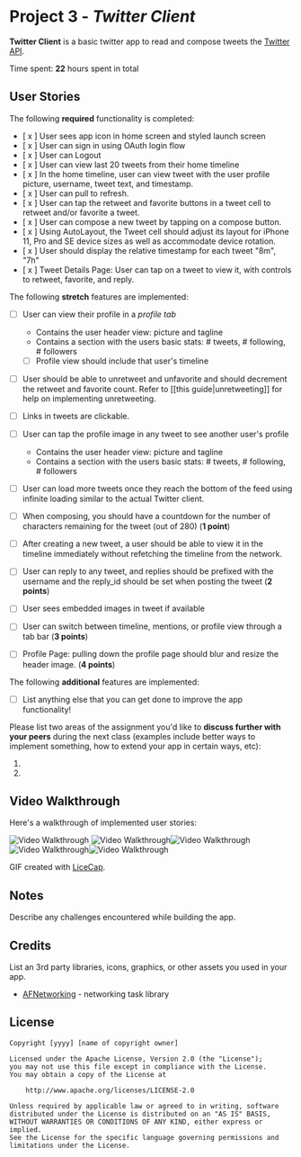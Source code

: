 # Project 3 - *Twitter Client*

**Twitter Client** is a basic twitter app to read and compose tweets the [Twitter API](https://apps.twitter.com/).

Time spent: **22** hours spent in total

## User Stories

The following **required** functionality is completed:

- [ x ] User sees app icon in home screen and styled launch screen
- [ x ] User can sign in using OAuth login flow
- [ x ] User can Logout
- [ x ] User can view last 20 tweets from their home timeline
- [ x ] In the home timeline, user can view tweet with the user profile picture, username, tweet text, and timestamp.
- [ x ] User can pull to refresh.
- [ x ] User can tap the retweet and favorite buttons in a tweet cell to retweet and/or favorite a tweet.
- [ x ] User can compose a new tweet by tapping on a compose button.
- [ x ] Using AutoLayout, the Tweet cell should adjust its layout for iPhone 11, Pro and SE device sizes as well as accommodate device rotation.
- [ x ] User should display the relative timestamp for each tweet "8m", "7h"
- [ x ] Tweet Details Page: User can tap on a tweet to view it, with controls to retweet, favorite, and reply.

The following **stretch** features are implemented:

- [ ] User can view their profile in a *profile tab*
  - Contains the user header view: picture and tagline
  - Contains a section with the users basic stats: # tweets, # following, # followers
  - [ ] Profile view should include that user's timeline
- [ ] User should be able to unretweet and unfavorite and should decrement the retweet and favorite count. Refer to [[this guide|unretweeting]] for help on implementing unretweeting.
- [ ] Links in tweets are clickable.
- [ ] User can tap the profile image in any tweet to see another user's profile
  - Contains the user header view: picture and tagline
  - Contains a section with the users basic stats: # tweets, # following, # followers
- [ ] User can load more tweets once they reach the bottom of the feed using infinite loading similar to the actual Twitter client.
- [ ] When composing, you should have a countdown for the number of characters remaining for the tweet (out of 280) (**1 point**)
- [ ] After creating a new tweet, a user should be able to view it in the timeline immediately without refetching the timeline from the network.
- [ ] User can reply to any tweet, and replies should be prefixed with the username and the reply_id should be set when posting the tweet (**2 points**)
- [ ] User sees embedded images in tweet if available
- [ ] User can switch between timeline, mentions, or profile view through a tab bar (**3 points**)
- [ ] Profile Page: pulling down the profile page should blur and resize the header image. (**4 points**)


The following **additional** features are implemented:

- [ ] List anything else that you can get done to improve the app functionality!

Please list two areas of the assignment you'd like to **discuss further with your peers** during the next class (examples include better ways to implement something, how to extend your app in certain ways, etc):

1.
2.

## Video Walkthrough

Here's a walkthrough of implemented user stories:



<img src='http://g.recordit.co/adR1nOszI7.gif' title='Video Walkthrough' width='' alt='Video Walkthrough' /> <img src='http://g.recordit.co/0MiXkmFspy.gif' title='Video Walkthrough' width='' alt='Video Walkthrough' /><img src='http://g.recordit.co/hP3CiVnE8D.gif' title='Video Walkthrough' width='' alt='Video Walkthrough' /><img src='http://g.recordit.co/cA4WPgzL3J.gif' title='Video Walkthrough' width='' alt='Video Walkthrough' /><img src='http://g.recordit.co/XMAyGdMkCP.gif' title='Video Walkthrough' width='' alt='Video Walkthrough' /> 

GIF created with [LiceCap](http://www.cockos.com/licecap/).

## Notes

Describe any challenges encountered while building the app.

## Credits

List an 3rd party libraries, icons, graphics, or other assets you used in your app.

- [AFNetworking](https://github.com/AFNetworking/AFNetworking) - networking task library

## License

    Copyright [yyyy] [name of copyright owner]

    Licensed under the Apache License, Version 2.0 (the "License");
    you may not use this file except in compliance with the License.
    You may obtain a copy of the License at

        http://www.apache.org/licenses/LICENSE-2.0

    Unless required by applicable law or agreed to in writing, software
    distributed under the License is distributed on an "AS IS" BASIS,
    WITHOUT WARRANTIES OR CONDITIONS OF ANY KIND, either express or implied.
    See the License for the specific language governing permissions and
    limitations under the License.

